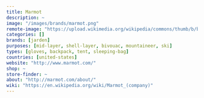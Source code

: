 ```yaml
---
title: Marmot
description: ~
image: "/images/brands/marmot.png"
remote-image: "https://upload.wikimedia.org/wikipedia/commons/thumb/b/be/Marmot-Logo.svg/2000px-Marmot-Logo.svg.png"
categories: []
brands: [jarden]
purposes: [mid-layer, shell-layer, bivouac, mountaineer, ski]
types: [gloves, backpack, tent, sleeping-bag]
countries: [united-states]
website: "http://www.marmot.com/"
shop: ~
store-finder: ~
about: "http://marmot.com/about/"
wiki: "https://en.wikipedia.org/wiki/Marmot_(company)"
---
```

